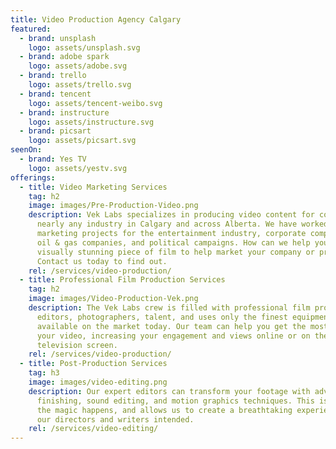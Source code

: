 ```yaml
---
title: Video Production Agency Calgary
featured:
  - brand: unsplash
    logo: assets/unsplash.svg
  - brand: adobe spark
    logo: assets/adobe.svg
  - brand: trello
    logo: assets/trello.svg
  - brand: tencent
    logo: assets/tencent-weibo.svg
  - brand: instructure
    logo: assets/instructure.svg
  - brand: picsart
    logo: assets/picsart.svg
seenOn:
  - brand: Yes TV
    logo: assets/yestv.svg
offerings:
  - title: Video Marketing Services
    tag: h2
    image: images/Pre-Production-Video.png
    description: Vek Labs specializes in producing video content for companies from
      nearly any industry in Calgary and across Alberta. We have worked on video
      marketing projects for the entertainment industry, corporate companies,
      oil & gas companies, and political campaigns. How can we help you create a
      visually stunning piece of film to help market your company or project?
      Contact us today to find out.
    rel: /services/video-production/
  - title: Professional Film Production Services
    tag: h2
    image: images/Video-Production-Vek.png
    description: The Vek Labs crew is filled with professional film producers,
      editors, photographers, talent, and uses only the finest equipment
      available on the market today. Our team can help you get the most out of
      your video, increasing your engagement and views online or on the
      television screen.
    rel: /services/video-production/
  - title: Post-Production Services
    tag: h3
    image: images/video-editing.png
    description: Our expert editors can transform your footage with advanced video
      finishing, sound editing, and motion graphics techniques. This is where
      the magic happens, and allows us to create a breathtaking experience that
      our directors and writers intended.
    rel: /services/video-editing/
---
```

